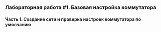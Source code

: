 ### Лабораторная работа #1. Базовая настройка коммутатора 


#### Часть 1. Создание сети и проверка настроек коммутатора по умолчанию
